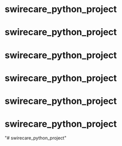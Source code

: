 # swirecare_python_project
# swirecare_python_project
# swirecare_python_project
# swirecare_python_project
# swirecare_python_project
# swirecare_python_project
"# swirecare_python_project" 
